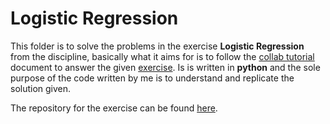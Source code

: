 # Logistic Regression

This folder is to solve the problems in the exercise **Logistic Regression** from the discipline, basically what it aims for is to follow the [collab tutorial] document to answer the given [exercise]. Is is written in **python** and the sole purpose of the code written by me is to understand and replicate the solution given.

The repository for the exercise can be found [here].

[exercise]: <https://github.com/tfvieira/deep-learning/blob/main/tasks/1%20Logistic%20Regression/Logistic%20Regression%20with%20a%20Neural%20Network%20mindset.pdf>

[collab tutorial]: <https://colab.research.google.com/drive/1yb02TzGGigQlXJXKSiAaGJXGT9SSCUvO#scrollTo=vjpBpHu3mhMD>

[here]: <https://github.com/tfvieira/deep-learning/tree/main/tasks/1%20Logistic%20Regression>